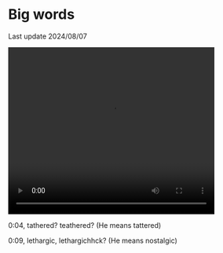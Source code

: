 # Big words

Last update 2024/08/07

<video align="center" width="420" height="340" controls><source src=".vid/nike_pouch.webm" type="video/webm"></video>

0:04, tathered? teathered? (He means tattered)

0:09, lethargic, lethargichhck? (He means nostalgic)

